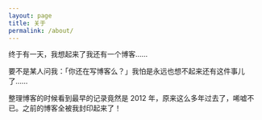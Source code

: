 ```yaml
---
layout: page
title: 关于
permalink: /about/
---
```


终于有一天，我想起来了我还有一个博客……

要不是某人问我：「你还在写博客么？」我怕是永远也想不起来还有这件事儿了……

整理博客的时候看到最早的记录竟然是 2012 年，原来这么多年过去了，唏嘘不已。之前的博客全被我封印起来了！
